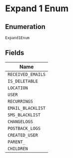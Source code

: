 
# Expand 1 Enum

## Enumeration

`Expand1Enum`

## Fields

| Name |
|  --- |
| `RECEIVED_EMAILS` |
| `IS_DELETABLE` |
| `LOCATION` |
| `USER` |
| `RECURRINGS` |
| `EMAIL_BLACKLIST` |
| `SMS_BLACKLIST` |
| `CHANGELOGS` |
| `POSTBACK_LOGS` |
| `CREATED_USER` |
| `PARENT_` |
| `CHILDREN` |


